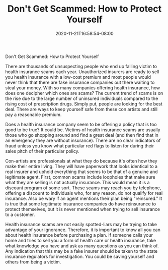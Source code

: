 ﻿---
title: "Don't Get Scammed: How to Protect Yourself"
date: 2020-11-21T16:58:54-08:00
description: "Text Tips for Web Success"
featured_image: "/images/Text.jpg"
tags: ["Text"]
---

Don't Get Scammed: How to Protect Yourself

There are thousands of unsuspecting people who end up falling victim to health insurance scams each year. Unauthorized insurers are ready to sell you health insurance with a low-cost premium and most people would never think that there are fake insurance companies out there waiting to steal your money. With so many companies offering health insurance, how does one decipher which ones are scams? The current trend of scams is on the rise due to the large number of uninsured individuals compared to the rising cost of prescription drugs. Simply put, people are looking for the best deal. There are ways to keep yourself safe from these con artists and still pay a reasonable premium.

Does a health insurance company seem to be offering a policy that is too good to be true? It could be. Victims of health insurance scams are usually those who go shopping around and find a great deal (and then find that in an emergency they are without insurance). There are no clear indicators of fraud unless you know what particular red flags to listen for during their sales pitch of their particular policy.

Con-artists are professionals at what they do because it's often how they make their entire living. They will have paperwork that looks identical to a real insurer and uphold everything that seems to be that of a genuine and legitimate agent. First, common scams include loopholes that make sure what they are selling is not actually insurance. This would mean it is a discount program of some sort. These scams may reach you by telephone, offering a discount to individuals who, for any reason, do not qualify for real insurance. Also be wary if an agent mentions their plan being "reinsured." It is true that some legitimate insurance companies do have reinsurance to protect themselves, but it is never mentioned when trying to sell insurance to a customer.

Health insurance scams are not easily spotted-liars may be trying to take advantage of your ignorance. Therefore, it is important to know all you can about health insurance before purchasing a plan. If someone calls your home and tries to sell you a form of health care or health insurance, take what knowledge you have and ask as many questions as you can think of. Any indication that this may be a fake insurer should be taken to the state insurance regulators for investigation. You could be saving yourself and others from being a victim.

